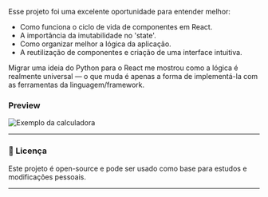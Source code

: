 Esse projeto foi uma excelente oportunidade para entender melhor:

- Como funciona o ciclo de vida de componentes em React.
- A importância da imutabilidade no 'state'.
- Como organizar melhor a lógica da aplicação.
- A reutilização de componentes e criação de uma interface intuitiva.

Migrar uma ideia do Python para o React me mostrou como a lógica é realmente universal — o que muda é apenas a forma de implementá-la com as ferramentas da linguagem/framework.

### Preview
![Exemplo da calculadora](https://github.com/user-attachments/assets/13a6579c-199a-47c9-b67a-efe1a82500ac)

---

### 📄 Licença

Este projeto é open-source e pode ser usado como base para estudos e modificações pessoais.

---
